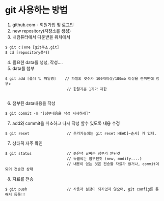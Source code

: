 # git 사용하는 방법
1. github.com - 회원가입 및 로그인
2. new repository(저장소를 생성)
3. 내컴퓨터에서 다운받을 위치에서

```sehll
$ git cㅣone [git주소.git]
$ cd [repository폴더]
```

4. 필요한 data를 생성, 작성....
5. data를 첨부

```shell
$ git add [폴더 및 파일명]    // 파일의 갯수가 100개이상/100mb 이상을 한꺼번에 첨부x
                            // 한달기준 1기가 제한
  
```

6. 첨부된 data내용을 작성

```shell
$ git commit -m "[첨부내용을 작성 자세하게]"
```
7. add와  commit을 취소하고 다시 작성 할수 있도록 내용 수정

```shell
$ git reset					// 추가기능에는 git reset HEAD[~순서] 가 있다.
```

7. 상태꼭 자주 확인
```shell
$ git status                // 붉은색 글씨는 첨부가 안된것
                            // 녹글씨는 첨부된것 (new, modify....)
                            // 내용이 없는 것은 전송할 자료가 없거나, commit이되어 전송전 상태
```

8. 자료를 전송

```shell
$ git push 					// 사용자 설정이 되지있지 않으며, git config를 통해서 등록!!
```


